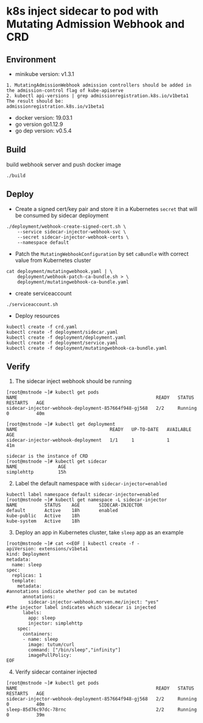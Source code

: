 # k8s inject sidecar to pod with Mutating Admission Webhook and CRD

## Environment
- minikube version: v1.3.1
```
1. MutatingAdmissionWebhook admission controllers should be added in the admission-control flag of kube-apiserve
2. kubectl api-versions | grep admissionregistration.k8s.io/v1beta1 
The result should be:
admissionregistration.k8s.io/v1beta1
```
- docker version: 19.03.1
- go version go1.12.9
- go dep version: v0.5.4

## Build
build webhook server and push docker image
```
./build
```

## Deploy

- Create a signed cert/key pair and store it in a Kubernetes `secret` that will be consumed by sidecar deployment
```
./deployment/webhook-create-signed-cert.sh \
    --service sidecar-injector-webhook-svc \
    --secret sidecar-injector-webhook-certs \
    --namespace default
```
- Patch the `MutatingWebhookConfiguration` by set `caBundle` with correct value from Kubernetes cluster
```
cat deployment/mutatingwebhook.yaml | \
    deployment/webhook-patch-ca-bundle.sh > \
    deployment/mutatingwebhook-ca-bundle.yaml
```

- create serviceaccount
```
./serviceaccount.sh
```

- Deploy resources
```
kubectl create -f crd.yaml
kubectl create -f deployment/sidecar.yaml
kubectl create -f deployment/deployment.yaml
kubectl create -f deployment/service.yaml
kubectl create -f deployment/mutatingwebhook-ca-bundle.yaml
```

## Verify

1. The sidecar inject webhook should be running
```
[root@mstnode ~]# kubectl get pods
NAME                                                   READY   STATUS    RESTARTS   AGE
sidecar-injector-webhook-deployment-857664f948-gj568   2/2     Running   0          40m

[root@mstnode ~]# kubectl get deployment
NAME                                  READY   UP-TO-DATE   AVAILABLE   AGE
sidecar-injector-webhook-deployment   1/1     1            1           41m

sidecar is the instance of CRD
[root@mstnode ~]# kubectl get sidecar
NAME               AGE
simplehttp         15h

```

2. Label the default namespace with `sidecar-injector=enabled`
```
kubectl label namespace default sidecar-injector=enabled
[root@mstnode ~]# kubectl get namespace -L sidecar-injector
NAME          STATUS    AGE       SIDECAR-INJECTOR
default       Active    18h       enabled
kube-public   Active    18h
kube-system   Active    18h
```

3. Deploy an app in Kubernetes cluster, take `sleep` app as an example
```
[root@mstnode ~]# cat <<EOF | kubectl create -f -
apiVersion: extensions/v1beta1
kind: Deployment
metadata:
  name: sleep
spec:
  replicas: 1
  template:
    metadata:
#annotations indicate whether pod can be mutated
      annotations:
        sidecar-injector-webhook.morven.me/inject: "yes"
#the injector label indicates which sidecar is injected
      labels:
        app: sleep
        injector: simplehttp
    spec:
      containers:
      - name: sleep
        image: tutum/curl
        command: ["/bin/sleep","infinity"]
        imagePullPolicy: 
EOF
```

4. Verify sidecar container injected
```
[root@mstnode ~]# kubectl get pods
NAME                                                   READY   STATUS    RESTARTS   AGE
sidecar-injector-webhook-deployment-857664f948-gj568   2/2     Running   0          40m
sleep-85d76c97dc-78rnc                                 2/2     Running   0          39m
```

